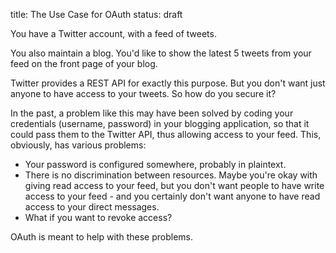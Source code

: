 title: The Use Case for OAuth
status: draft

You have a Twitter account, with a feed of tweets.

You also maintain a blog.  You'd like to show the latest 5 tweets from your
feed on the front page of your blog.

Twitter provides a REST API for exactly this purpose.  But you don't want
just anyone to have access to your tweets.  So how do you secure it?

In the past, a problem like this may have been solved by coding your
credentials (username, password) in your blogging application, so that it
could pass them to the Twitter API, thus allowing access to your feed.
This, obviously, has various problems:

* Your password is configured somewhere, probably in plaintext.
* There is no discrimination between resources.  Maybe you're okay with
  giving read access to your feed, but you don't want people to have write
  access to your feed - and you certainly don't want anyone to have read
  access to your direct messages.
* What if you want to revoke access?

OAuth is meant to help with these problems.

